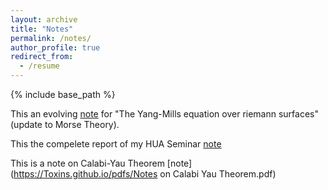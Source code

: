 ```yaml
---
layout: archive
title: "Notes"
permalink: /notes/
author_profile: true
redirect_from:
  - /resume
---
```


{% include base_path %}

This an evolving [note](https://Toxins.github.io/pdfs/NotesforYangmills.pdf) for "The Yang-Mills equation over riemann surfaces"(update to Morse Theory).

This the compelete report of my HUA Seminar [note](https://Toxins.github.io/pdfs/huaseminar.pdf)

This is a note on Calabi-Yau Theorem [note](https://Toxins.github.io/pdfs/Notes on Calabi Yau Theorem.pdf)
